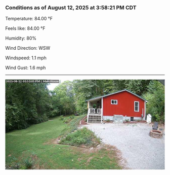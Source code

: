 ### Conditions as of August 12, 2025 at 3:58:21 PM CDT 

Temperature: 84.00 &deg;F

Feels like: 84.00 &deg;F

Humidity: 80%

Wind Direction: WSW

Windspeed: 1.1 mph

Wind Gust: 1.6 mph

---

<img src="./images/latest.jpeg"/>

